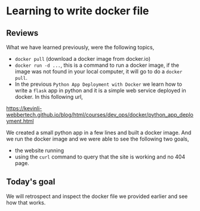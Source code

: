 # Learning to write docker file

## Reviews

What we have learned previously, were the following topics,

* `docker pull` (download a docker image from docker.io)
* `docker run -d ...`, this is a command to run a docker image, if the image was not found in your local computer, it will go to do a `docker pull`.
* In the previous `Python App Deployment with Docker` we learn how to write a `flask` app in python and it is a simple web service deployed in docker.
In this following url,

https://kevinli-webbertech.github.io/blog/html/courses/dev_ops/docker/python_app_deployment.html

We created a small python app in a few lines and built a docker image. And we run the docker image and we were able to see the following two goals,

* the website running
* using the `curl` command to query that the site is working and no 404 page.

## Today's goal

We will retrospect and inspect the docker file we provided earlier and see how that works.

